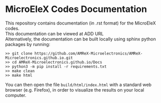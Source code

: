 # MicroEleX Codes Documentation
This repository contains documentation (in .rst format) for the MicroEleX codes.\
This documentation can be viewed at ADD URL\
Alternatively, the documentation can be built locally using sphinx python packages by running:

``` >> git clone https://github.com/AMReX-Microelectronics/AMReX-Microelectronics.github.io.git ``` \
``` >> cd AMReX-Microelectronics.github.io/Docs ``` \
``` >> python3 -m pip install -r requirements.txt ``` \
``` >> make clean ```\
``` >> make html ```

You can then open the file `build/html/index.html` with a standard web browser (e.g. Firefox), in order to visualize the results on your local computer.
